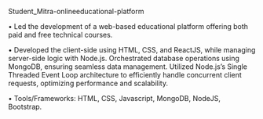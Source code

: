  Student_Mitra-onlineeducational-platform
 
• Led the development of a web-based educational platform offering both paid and free technical courses.

• Developed the client-side using HTML, CSS, and ReactJS, while managing server-side logic with Node.js. Orchestrated
database operations using MongoDB, ensuring seamless data management. Utilized Node.js’s Single Threaded Event
Loop architecture to efficiently handle concurrent client requests, optimizing performance and scalability.

• Tools/Frameworks: HTML, CSS, Javascript, MongoDB, NodeJS, Bootstrap.
